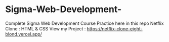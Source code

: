# Sigma-Web-Development-
Complete Sigma Web Development Course Practice here in this repo
Netflix Clone : HTML & CSS
View my Project : https://netflix-clone-eight-blond.vercel.app/

